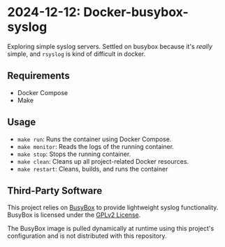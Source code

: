 # 2024-12-12: Docker-busybox-syslog

Exploring simple syslog servers. Settled on busybox because it's *really* simple, and `rsyslog` is kind of difficult in docker.

## Requirements
- Docker Compose
- Make

## Usage
- `make run`: Runs the container using Docker Compose.
- `make monitor`: Reads the logs of the running container.
- `make stop`: Stops the running container.
- `make clean`: Cleans up all project-related Docker resources.
- `make restart`: Cleans, builds, and runs the container

## Third-Party Software

This project relies on [BusyBox](https://busybox.net/) to provide lightweight syslog functionality.
BusyBox is licensed under the [GPLv2 License](https://www.gnu.org/licenses/old-licenses/gpl-2.0.html).

The BusyBox image is pulled dynamically at runtime using this project's configuration and is not distributed with this repository.
